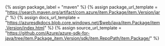 {% assign package_label = "maven" %}
{% assign package_url_template = "https://search.maven.org/artifact/com.azure/item.Package/item.Version/jar/" %}
{% assign docs_url_template = "https://azuresdkdocs.blob.core.windows.net/$web/java/item.Package/item.Version/index.html" %}
{% assign source_url_template = "https://github.com/Azure/azure-sdk-for-java/tree/item.Package_item.Version/sdk/item.RepoPath/item.Package/" %}